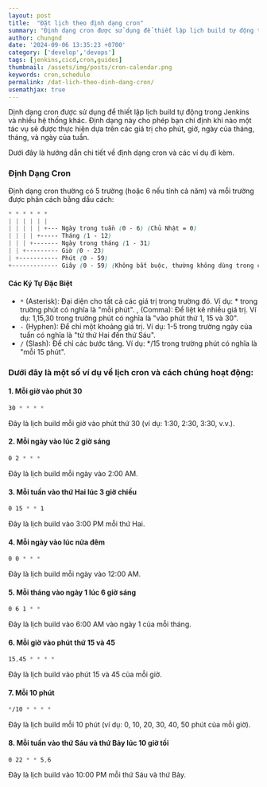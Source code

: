 ```yaml
---
layout: post
title:  "Đặt lịch theo định dạng cron"
summary: "Định dạng cron được sử dụng để thiết lập lịch build tự động trong Jenkins và nhiều hệ thống khác."
author: chungnd
date: '2024-09-06 13:35:23 +0700'
category: ['develop','devops']
tags: [jenkins,cicd,cron,guides]
thumbnail: /assets/img/posts/cron-calendar.png
keywords: cron,schedule
permalink: /dat-lich-theo-dinh-dang-cron/
usemathjax: true
---
```



Dịnh dạng cron được sử dụng để thiết lập lịch build tự động trong Jenkins và nhiều hệ thống khác. Định dạng này cho phép bạn chỉ định khi nào một tác vụ sẽ được thực hiện dựa trên các giá trị cho phút, giờ, ngày của tháng, tháng, và ngày của tuần. 

Dưới đây là hướng dẫn chi tiết về định dạng cron và các ví dụ đi kèm.

### Định Dạng Cron
Định dạng cron thường có 5 trường (hoặc 6 nếu tính cả năm) và mỗi trường được phân cách bằng dấu cách:

```scss
* * * * * *
| | | | | |
| | | | | +--- Ngày trong tuần (0 - 6) (Chủ Nhật = 0)
| | | | +----- Tháng (1 - 12)
| | | +------- Ngày trong tháng (1 - 31)
| | +--------- Giờ (0 - 23)
| +----------- Phút (0 - 59)
+------------- Giây (0 - 59) (Không bắt buộc, thường không dùng trong các hệ thống cron tiêu chuẩn)
```

#### Các Ký Tự Đặc Biệt
* `*` (Asterisk): Đại diện cho tất cả các giá trị trong trường đó. Ví dụ: * trong trường phút có nghĩa là "mỗi phút".
  , (Comma): Để liệt kê nhiều giá trị. Ví dụ: 1,15,30 trong trường phút có nghĩa là "vào phút thứ 1, 15 và 30".
* `-` (Hyphen): Để chỉ một khoảng giá trị. Ví dụ: 1-5 trong trường ngày của tuần có nghĩa là "từ thứ Hai đến thứ Sáu".
* `/` (Slash): Để chỉ các bước tăng. Ví dụ: */15 trong trường phút có nghĩa là "mỗi 15 phút".

### Dưới đây là một số ví dụ về lịch cron và cách chúng hoạt động:

#### 1. Mỗi giờ vào phút 30

```scss
30 * * * *
```
Đây là lịch build mỗi giờ vào phút thứ 30 (ví dụ: 1:30, 2:30, 3:30, v.v.).

#### 2. Mỗi ngày vào lúc 2 giờ sáng

```scss
0 2 * * *
```
Đây là lịch build mỗi ngày vào 2:00 AM.

#### 3. Mỗi tuần vào thứ Hai lúc 3 giờ chiều

```scss
0 15 * * 1
```
Đây là lịch build vào 3:00 PM mỗi thứ Hai.

#### 4. Mỗi ngày vào lúc nửa đêm

```scss
0 0 * * *
```
Đây là lịch build mỗi ngày vào 12:00 AM.

#### 5. Mỗi tháng vào ngày 1 lúc 6 giờ sáng

```scss
0 6 1 * *
```
Đây là lịch build vào 6:00 AM vào ngày 1 của mỗi tháng.

#### 6. Mỗi giờ vào phút thứ 15 và 45

```scss
15,45 * * * *
```
Đây là lịch build vào phút 15 và 45 của mỗi giờ.

#### 7. Mỗi 10 phút

```scss
*/10 * * * *
```
Đây là lịch build mỗi 10 phút (ví dụ: 0, 10, 20, 30, 40, 50 phút của mỗi giờ).

#### 8. Mỗi tuần vào thứ Sáu và thứ Bảy lúc 10 giờ tối

```scss
0 22 * * 5,6
```
Đây là lịch build vào 10:00 PM mỗi thứ Sáu và thứ Bảy.
